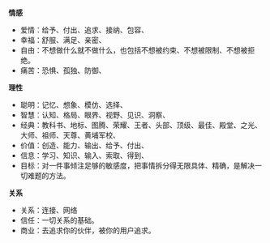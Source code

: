 **情感**
* 爱情：给予、付出、追求、接纳、包容、
* 幸福：舒服、满足、亲密、
* 自由：不想做什么就不做什么，也包括不想被约束、不想被限制、不想被拒绝。
* 痛苦：恐惧、孤独、防御、

**理性**
* 聪明：记忆、想象、模仿、选择、
* 智慧：认知、格局、眼界、视野、见识、洞察、
* 经典：教科书、地标、图腾、荣耀、王者、头部、顶级、最佳、殿堂、之光、大师、祖师、天尊、黄埔军校、
* 价值：创造、能力、输出、给予、付出、
* 信息：学习、知识、输入、索取、得到、
* 目标：对一件事倾注足够的敏感度，把事情拆分得无限具体、精确，是解决一切难题的方法。

**关系**
* 关系：连接、网络
* 信任：一切关系的基础。
* 商业：去追求你的伙伴，被你的用户追求。

